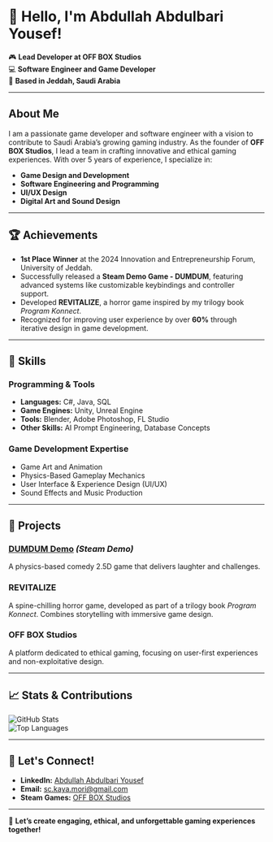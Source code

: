 # 👋 Hello, I'm Abdullah Abdulbari Yousef! 

🎮 **Lead Developer at OFF BOX Studios**  
💻 **Software Engineer and Game Developer**  
📍 **Based in Jeddah, Saudi Arabia**  

---

## About Me
I am a passionate game developer and software engineer with a vision to contribute to Saudi Arabia’s growing gaming industry. As the founder of **OFF BOX Studios**, I lead a team in crafting innovative and ethical gaming experiences. With over 5 years of experience, I specialize in:

- **Game Design and Development**  
- **Software Engineering and Programming**  
- **UI/UX Design**  
- **Digital Art and Sound Design**

---

## 🏆 Achievements
- **1st Place Winner** at the 2024 Innovation and Entrepreneurship Forum, University of Jeddah.  
- Successfully released a **Steam Demo Game - DUMDUM**, featuring advanced systems like customizable keybindings and controller support.  
- Developed **REVITALIZE**, a horror game inspired by my trilogy book *Program Konnect*.  
- Recognized for improving user experience by over **60%** through iterative design in game development.  

---

## 🔧 Skills
### Programming & Tools
- **Languages:** C#, Java, SQL  
- **Game Engines:** Unity, Unreal Engine  
- **Tools:** Blender, Adobe Photoshop, FL Studio  
- **Other Skills:** AI Prompt Engineering, Database Concepts  

### Game Development Expertise
- Game Art and Animation  
- Physics-Based Gameplay Mechanics  
- User Interface & Experience Design (UI/UX)  
- Sound Effects and Music Production  

---

## 🌟 Projects
### [DUMDUM Demo]([https://store.steampowered.com/](https://store.steampowered.com/app/3105280/DUMDUM_Demo/)) *(Steam Demo)*  
A physics-based comedy 2.5D game that delivers laughter and challenges.

### REVITALIZE  
A spine-chilling horror game, developed as part of a trilogy book *Program Konnect*. Combines storytelling with immersive game design.

### OFF BOX Studios  
A platform dedicated to ethical gaming, focusing on user-first experiences and non-exploitative design.

---

## 📈 Stats & Contributions
![GitHub Stats](https://github-readme-stats.vercel.app/api?username=YourGitHubUsername&show_icons=true&theme=radical)  
![Top Languages](https://github-readme-stats.vercel.app/api/top-langs/?username=YourGitHubUsername&layout=compact&theme=radical)

---

## 🔗 Let's Connect!
- **LinkedIn:** [Abdullah Abdulbari Yousef](https://www.linkedin.com/in/abdullah-abdulbari-yousef/)  
- **Email:** [sc.kaya.mori@gmail.com](mailto:sc.kaya.mori@gmail.com)  
- **Steam Games:** [OFF BOX Studios](https://store.steampowered.com/)  

---

🚀 **Let’s create engaging, ethical, and unforgettable gaming experiences together!**
